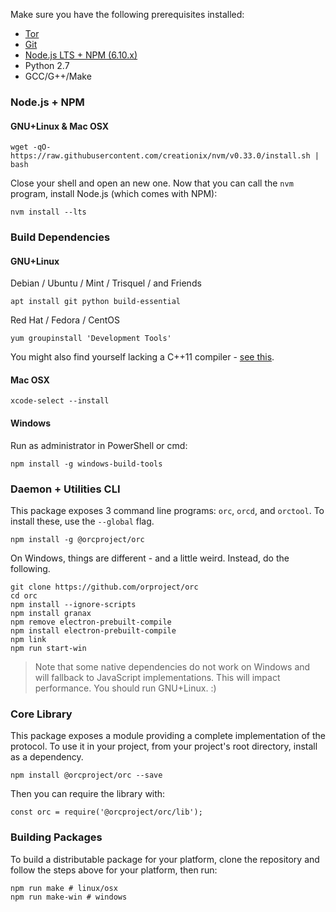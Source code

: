 Make sure you have the following prerequisites installed:

* [Tor](https://torproject.org)
* [Git](https://git-scm.org)
* [Node.js LTS + NPM (6.10.x)](https://nodejs.org)
* Python 2.7
* GCC/G++/Make

### Node.js + NPM

#### GNU+Linux & Mac OSX

```
wget -qO- https://raw.githubusercontent.com/creationix/nvm/v0.33.0/install.sh | bash
```

Close your shell and open an new one. Now that you can call the `nvm` program,
install Node.js (which comes with NPM):

```
nvm install --lts
```

### Build Dependencies

#### GNU+Linux

Debian / Ubuntu / Mint / Trisquel / and Friends

```
apt install git python build-essential
```

Red Hat / Fedora / CentOS

```
yum groupinstall 'Development Tools'
```

You might also find yourself lacking a C++11 compiler - 
[see this](http://hiltmon.com/blog/2015/08/09/c-plus-plus-11-on-centos-6-dot-6/).

#### Mac OSX

```
xcode-select --install
```

#### Windows

Run as administrator in PowerShell or cmd:

```
npm install -g windows-build-tools
```

### Daemon + Utilities CLI

This package exposes 3 command line programs: `orc`, `orcd`,  and `orctool`. To 
install these, use the `--global` flag.

```
npm install -g @orcproject/orc
```

On Windows, things are different - and a little weird. Instead, do the following.

```
git clone https://github.com/orproject/orc
cd orc
npm install --ignore-scripts
npm install granax
npm remove electron-prebuilt-compile
npm install electron-prebuilt-compile
npm link
npm run start-win
```

> Note that some native dependencies do not work on Windows and will fallback
> to JavaScript implementations. This will impact performance. You should run 
> GNU+Linux. :)

### Core Library

This package exposes a module providing a complete implementation of the 
protocol. To use it in your project, from your project's root directory, 
install as a dependency.

```
npm install @orcproject/orc --save
```

Then you can require the library with:

```
const orc = require('@orcproject/orc/lib');
```

### Building Packages

To build a distributable package for your platform, clone the repository and 
follow the steps above for your platform, then run:

```
npm run make # linux/osx
npm run make-win # windows
```
